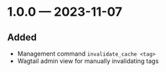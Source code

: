 
<a id='changelog-1.0.0'></a>
# 1.0.0 — 2023-11-07

## Added

- Management command `invalidate_cache <tag>`
- Wagtail admin view for manually invalidating tags
